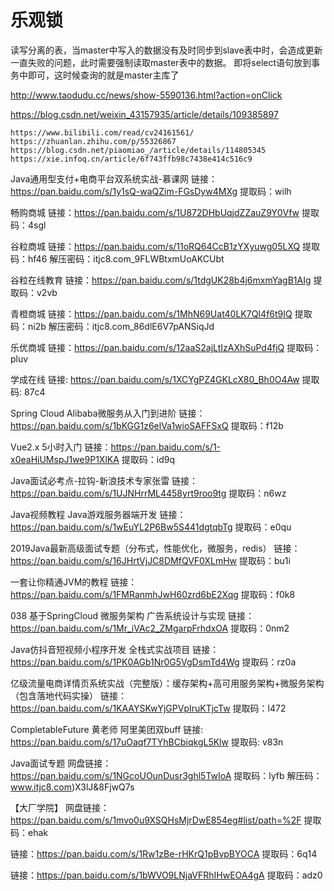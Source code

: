 # 乐观锁

读写分离的表，当master中写入的数据没有及时同步到slave表中时，会造成更新一直失败的问题，此时需要强制读取master表中的数据。
即将select语句放到事务中即可，这时候查询的就是master主库了

http://www.taodudu.cc/news/show-5590136.html?action=onClick

https://blog.csdn.net/weixin_43157935/article/details/109385897

```
https://www.bilibili.com/read/cv24161561/
https://zhuanlan.zhihu.com/p/55326867
https://blog.csdn.net/piaomiao_/article/details/114805345
https://xie.infoq.cn/article/6f743ffb98c7438e414c516c9
```



Java通用型支付+电商平台双系统实战-慕课网
链接：https://pan.baidu.com/s/1y1sQ-waQZim-FGsDyw4MXg 
提取码：wilh

畅购商城
链接：https://pan.baidu.com/s/1U872DHbUqjdZZauZ9Y0Vfw
提取码：4sgl

谷粒商城
链接：https://pan.baidu.com/s/11oRQ64CcB1zYXyuwg05LXQ 
提取码：hf46 
解压密码：itjc8.com_9FLWBtxmUoAKCUbt

谷粒在线教育
链接：https://pan.baidu.com/s/1tdgUK28b4j6mxmYagB1AIg 
提取码：v2vb 

青橙商城
链接：https://pan.baidu.com/s/1MhN69Uat40LK7QI4f6t9IQ 
提取码：ni2b
解压密码：itjc8.com_86dlE6V7pANSiqJd

乐优商城
链接：https://pan.baidu.com/s/12aaS2ajLtIzAXhSuPd4fjQ 
提取码：pluv

学成在线
链接: https://pan.baidu.com/s/1XCYgPZ4GKLcX80_Bh0O4Aw 提取码: 87c4

Spring Cloud Alibaba微服务从入门到进阶
链接：https://pan.baidu.com/s/1bKGG1z6elVa1wioSAFFSxQ 
提取码：f12b 

Vue2.x 5小时入门
链接：https://pan.baidu.com/s/1-x0eaHiUMspJ1we9P1XlKA 
提取码：id9q

Java面试必考点-拉钩-新浪技术专家张雷
链接：https://pan.baidu.com/s/1UJNHrrML4458yrt9roo9tg 
提取码：n6wz

Java视频教程 Java游戏服务器端开发
链接：https://pan.baidu.com/s/1wEuYL2P6Bw5S441dgtqbTg 
提取码：e0qu

2019Java最新高级面试专题（分布式，性能优化，微服务，redis）
链接：https://pan.baidu.com/s/16JHrtVjJC8DMfQVF0XLmHw 
提取码：bu1i 

一套让你精通JVM的教程
链接：https://pan.baidu.com/s/1FMRanmhJwH60zrd6bE2Xqg 
提取码：f0k8 

038 基于SpringCloud 微服务架构 广告系统设计与实现
链接：https://pan.baidu.com/s/1Mr_iVAc2_ZMgarpFrhdxOA 
提取码：0nm2 

Java仿抖音短视频小程序开发 全栈式实战项目
链接：https://pan.baidu.com/s/1PK0AGb1Nr0G5VgDsmTd4Wg 
提取码：rz0a

亿级流量电商详情页系统实战（完整版）：缓存架构+高可用服务架构+微服务架构
（包含落地代码实操）
链接：https://pan.baidu.com/s/1KAAYSKwYjGPVpIruKTjcTw
提取码：l472

CompletableFuture 黄老师 阿里美团双buff
链接: https://pan.baidu.com/s/17uOaqf7TYhBCbiqkgL5Klw 提取码: v83n

Java面试专题
网盘链接：https://pan.baidu.com/s/1NGcoUOunDusr3ghl5TwIoA    提取码：lyfb
解压码：www.itjc8.com)X3lJ&8FjwQ7s

【大厂学院】
网盘链接：https://pan.baidu.com/s/1mvo0u9XSQHsMjrDwE854eg#list/path=%2F
提取码：ehak

链接：https://pan.baidu.com/s/1Rw1zBe-rHKrQ1pBvpBYOCA
提取码：6q14

链接：https://pan.baidu.com/s/1bWVO9LNjaVFRhIHwEOA4gA
提取码：adz0


